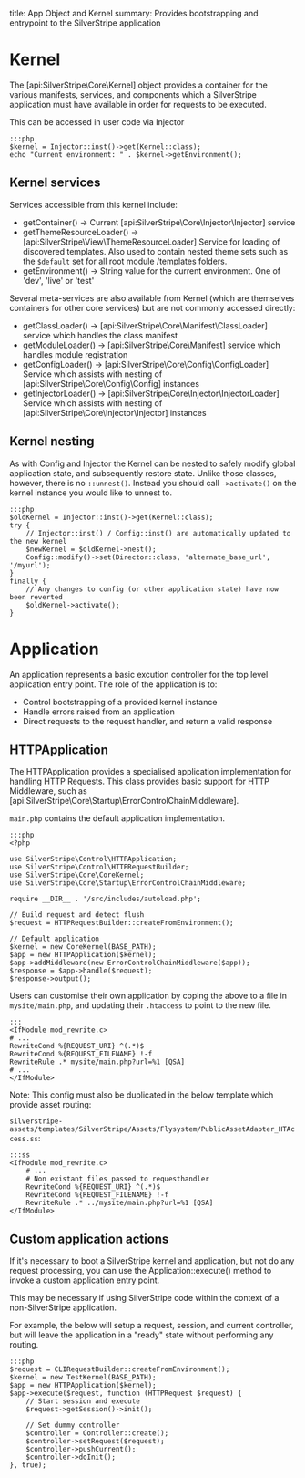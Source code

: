 title: App Object and Kernel
summary: Provides bootstrapping and entrypoint to the SilverStripe application

# Kernel

The [api:SilverStripe\Core\Kernel] object provides a container for the various manifests, services, and components
which a SilverStripe application must have available in order for requests to be executed.

This can be accessed in user code via Injector

    :::php
    $kernel = Injector::inst()->get(Kernel::class);
    echo "Current environment: " . $kernel->getEnvironment();

## Kernel services

Services accessible from this kernel include:

  * getContainer() -> Current [api:SilverStripe\Core\Injector\Injector] service
  * getThemeResourceLoader() -> [api:SilverStripe\View\ThemeResourceLoader] Service for loading of discovered templates.
    Also used to contain nested theme sets such as the `$default` set for all root module /templates folders.
  * getEnvironment() -> String value for the current environment. One of 'dev', 'live' or 'test'

Several meta-services are also available from Kernel (which are themselves containers for
other core services) but are not commonly accessed directly:

  * getClassLoader() -> [api:SilverStripe\Core\Manifest\ClassLoader] service which handles the class manifest
  * getModuleLoader() -> [api:SilverStripe\Core\Manifest] service which handles module registration
  * getConfigLoader() -> [api:SilverStripe\Core\Config\ConfigLoader] Service which assists with nesting of [api:SilverStripe\Core\Config\Config] instances
  * getInjectorLoader() -> [api:SilverStripe\Core\Injector\InjectorLoader] Service which assists with nesting of [api:SilverStripe\Core\Injector\Injector] instances

## Kernel nesting

As with Config and Injector the Kernel can be nested to safely modify global application state,
and subsequently restore state. Unlike those classes, however, there is no `::unnest()`. Instead
you should call `->activate()` on the kernel instance you would like to unnest to.

    :::php
    $oldKernel = Injector::inst()->get(Kernel::class);
    try {
        // Injector::inst() / Config::inst() are automatically updated to the new kernel
        $newKernel = $oldKernel->nest();
        Config::modify()->set(Director::class, 'alternate_base_url', '/myurl');
    }
    finally {
        // Any changes to config (or other application state) have now been reverted
        $oldKernel->activate();
    }


# Application

An application represents a basic excution controller for the top level application entry point.
The role of the application is to:

 - Control bootstrapping of a provided kernel instance
 - Handle errors raised from an application
 - Direct requests to the request handler, and return a valid response

## HTTPApplication

The HTTPApplication provides a specialised application implementation for handling HTTP Requests.
This class provides basic support for HTTP Middleware, such as [api:SilverStripe\Core\Startup\ErrorControlChainMiddleware].

`main.php` contains the default application implementation.

    :::php
    <?php
    
    use SilverStripe\Control\HTTPApplication;
    use SilverStripe\Control\HTTPRequestBuilder;
    use SilverStripe\Core\CoreKernel;
    use SilverStripe\Core\Startup\ErrorControlChainMiddleware;
    
    require __DIR__ . '/src/includes/autoload.php';
    
    // Build request and detect flush
    $request = HTTPRequestBuilder::createFromEnvironment();
    
    // Default application
    $kernel = new CoreKernel(BASE_PATH);
    $app = new HTTPApplication($kernel);
    $app->addMiddleware(new ErrorControlChainMiddleware($app));
    $response = $app->handle($request);
    $response->output();


Users can customise their own application by coping the above to a file in `mysite/main.php`, and
updating their `.htaccess` to point to the new file.

    :::
    <IfModule mod_rewrite.c>
    # ...
    RewriteCond %{REQUEST_URI} ^(.*)$
    RewriteCond %{REQUEST_FILENAME} !-f
    RewriteRule .* mysite/main.php?url=%1 [QSA]
    # ...
    </IfModule>


Note: This config must also be duplicated in the below template which provide asset routing:

`silverstripe-assets/templates/SilverStripe/Assets/Flysystem/PublicAssetAdapter_HTAccess.ss`:

    :::ss
    <IfModule mod_rewrite.c>
        # ...
        # Non existant files passed to requesthandler
        RewriteCond %{REQUEST_URI} ^(.*)$
        RewriteCond %{REQUEST_FILENAME} !-f
        RewriteRule .* ../mysite/main.php?url=%1 [QSA]
    </IfModule>

## Custom application actions

If it's necessary to boot a SilverStripe kernel and application, but not do any
request processing, you can use the Application::execute() method to invoke a custom
application entry point.

This may be necessary if using SilverStripe code within the context of a non-SilverStripe
application.

For example, the below will setup a request, session, and current controller,
but will leave the application in a "ready" state without performing any
routing.

    :::php
    $request = CLIRequestBuilder::createFromEnvironment();
    $kernel = new TestKernel(BASE_PATH);
    $app = new HTTPApplication($kernel);
    $app->execute($request, function (HTTPRequest $request) {
        // Start session and execute
        $request->getSession()->init();

        // Set dummy controller
        $controller = Controller::create();
        $controller->setRequest($request);
        $controller->pushCurrent();
        $controller->doInit();
    }, true);


 
